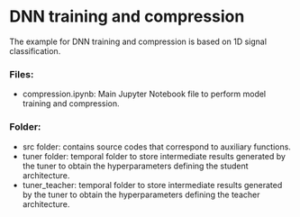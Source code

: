 # DNN training and compression

The example for DNN training and compression is based on 1D signal classification. 

### Files:
- compression.ipynb: Main Jupyter Notebook file to perform model training and compression.

### Folder: 
- src folder: contains source codes that correspond to auxiliary functions.
- tuner folder: temporal folder to store intermediate results generated by the tuner to obtain the hyperparameters defining the student architecture.
- tuner_teacher: temporal folder to store intermediate results generated by the tuner to obtain the hyperparameters defining the teacher architecture.
